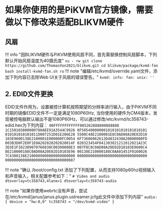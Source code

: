 # 如果你使用的是PiKVM官方镜像，需要做以下修改来适配BLIKVM硬件

## **风扇**
!!! info "因BLIKVM硬件与PiKVM使用风扇不同，首先需替换控制风扇脚本，下列默认开始风扇温度为40摄氏度"
    ```
    su -
    rw
    git clone https://github.com/ThomasVon2021/blikvm.git
    cd blikvm/package/kvmd-fan
    bash install-kvmd-fan.sh
    ro
    ```
!!! note "编辑/etc/kvmd/override.yaml文件，添加下列内容已去除Web UI关于风扇的错误警告。"
    ```
    kvmd:
        info:
            fan:
                unix: ''
    ```

## 2. **EDID文件更换**
EDID文件作用为，设置被控计算机按照期望的分辨率进行输入，由于PiKVM不同时期的镜像EDID文件不一定是满足1080P60Hz, 当你使用的硬件为CM4版本，发现被控电脑默认输出不是1080P60Hz，可以通过修改/etc/kvmd/tc358743-edid.hex为下列内容：
    ```
    00FFFFFFFFFFFF005262888800888888
    1C150103800000780AEE91A3544C9926
    0F505400000001010101010101010101
    010101010101011D007251D01E206E28
    5500C48E2100001E8C0AD08A20E02D10
    103E9600138E2100001E000000FC0054
    6F73686962612D4832430A20000000FD
    003B3D0F2E0F1E0A202020202020014F
    020323454F041303021211012021A23C
    3D3E1F102309070766030C00300080E3
    007F8C8C0AD08A20E02D10103E9600C4
    8E210000188C0AD08A20E02D10103E96
    00138E210000188C0AA01451F0160026
    7C4300138E2100009800000000000000
    00000000000000000000000000000000
    00000000000000000000000000000087
    ```

!!! note "确认 /boot/config.txt 添加了下列配置，从而支持1080p60hz视频输入和声音输入，相关配置参考如下："
    ```
    # Video and audio
    dtoverlay=tc358743,4lane=1
    dtoverlay=tc358743-audio
    ```

!!! note "如果你使用webrtc没有声音，尝试在/etc/kvmd/janus/janus.plugin.ustreamer.jcfg此文件中添加下列内容"
    ```
    audio: {
        device = "hw:0,0"
        tc358743 = "/dev/kvmd-video"
    }
    ```